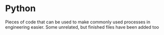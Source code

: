 # Python
Pieces of code that can be used to make commonly used processes in engineering easier. Some unrelated, but finished files have been added too
